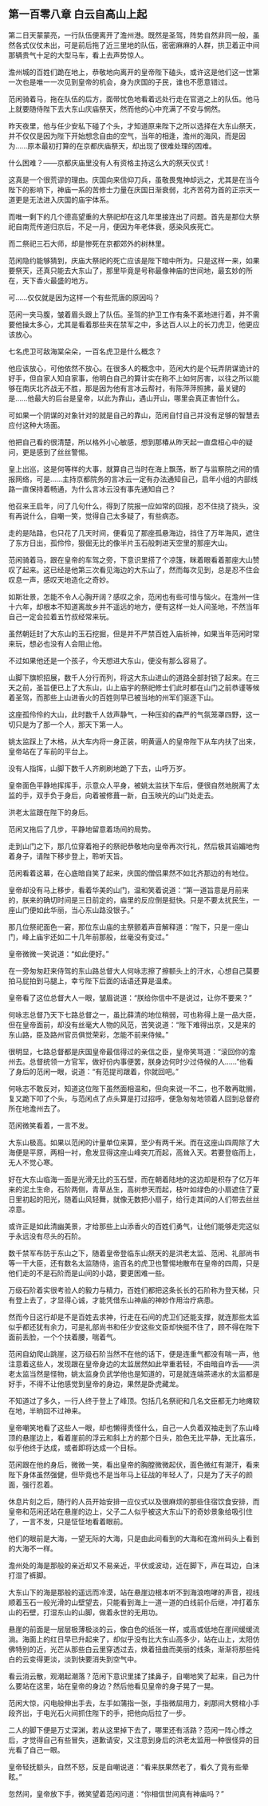 ## 第一百零八章 **白云自高山上起**

第二日天蒙蒙亮，一行队伍便离开了澹州港。既然是圣驾，阵势自然非同一般，虽然各式仪仗未出，可是前后拖了近三里地的队伍，密密麻麻的人群，拱卫着正中间那辆贵气十足的大型马车，看上去声势惊人。

澹州城的百姓们跪在地上，恭敬地向离开的皇帝陛下磕头，或许这是他们这一世第一次也是唯一一次见到皇帝的机会，身为庆国的子民，谁也不愿意错过。

范闲骑着马，拖在队伍的后方，面带忧色地看着远处行走在官道之上的队伍。他马上就要随侍陛下去大东山庆庙祭天，然而他的心中充满了不安与惘然。

昨天夜里，他与任少安私下碰了个头，才知道原来陛下之所以选择在大东山祭天，并不仅仅是因为陛下开始想念自由的空气，当年的相逢，澹州的海风，而是因为……原本最初打算的在京都庆庙祭天，却出现了很难处理的困难。

什么困难？——京都庆庙里没有人有资格主持这么大的祭天仪式！

这真是一个很荒谬的理由。庆国向来信仰刀兵，虽敬畏鬼神却远之，尤其是在当今陛下的影响下，神庙一系的苦修士力量在庆国日渐衰弱，北齐苦荷为首的正宗天一道更是无法进入庆国的庙宇体系。

而唯一剩下的几个德高望重的大祭祀却在这几年里接连出了问题。首先是那位大祭祀自南荒传道归京后，不足一月，便因为年老体衰，感染风疾死亡。

而二祭祀三石大师，却是惨死在京都郊外的树林里。

范闲隐约能够猜到，庆庙大祭祀的死亡应该是陛下暗中所为。只是这样一来，如果要祭天，还真只能去大东山了，那里毕竟是号称最像神庙的世间地，最玄妙的所在，天下香火最盛的地方。

可……仅仅就是因为这样一个有些荒唐的原因吗？

范闲一夹马腹，皱着眉头跟上了队伍。圣驾的护卫工作有条不紊地进行着，并不需要他操太多心，尤其是看着那些夹在禁军之中，多达百人以上的长刀虎卫，他更应该放心。

七名虎卫可敌海棠朵朵，一百名虎卫是什么概念？

他应该放心，可他依然不放心。在很多人的概念中，范闲大约是个玩弄阴谋诡计的好手，但自家人知自家事，他明白自己的算计实在称不上如何厉害，以往之所以能够在南庆北齐战无不胜，那是因为他有言冰云帮衬，有陈萍萍照拂，最关键的是……他最大的后台是皇帝，以此为靠山，遇山开山，哪里会真正害怕什么。

可如果一个阴谋的对象针对的就是自己的靠山，范闲自忖自己并没有足够的智慧去应付这种大场面。

他把自己看的很清楚，所以格外小心敏感，想到那椿从昨天起一直盘桓心中的疑问，更是感到了丝丝警惕。

皇上出巡，这是何等样的大事，就算自己当时在海上飘荡，断了与监察院之间的情报网络，可是……主持京都院务的言冰云一定有办法通知自己，启年小组的内部线路一直保持着畅通，为什么言冰云没有事先通知自己？

他召来王启年，问了几句什么，得到了院报一应如常的回报，忍不住挠了挠头，没有再说什么，自嘲一笑，觉得自己太多疑了，有些病态。

走的是陆路，也只花了几天时间，便看见了那座孤悬海边，挡住了万年海风，遮住了东方日出，孤伶伶，狠倔无比的像半片玉石般刺进天空里的那座大山。

范闲骑着马，跟在皇帝的车驾之旁，下意识里搭了个凉篷，眯着眼看着那座大山赞叹了起来。这已经是他第三次看见海边的大东山了，然而每次见到，总是忍不住会叹息一声，感叹天地造化之奇妙。

如斯壮景，怎能不令人心胸开阔？感叹之余，范闲也有些可惜与恼火。在澹州一住十六年，却根本不知道离故乡并不遥远的地方，便有这样一处人间圣地，不然当年自己一定会拉着五竹叔经常来玩。

虽然朝廷封了大东山的玉石挖掘，但是并不严禁百姓入庙祈神，如果当年范闲时常来玩，想必也没有人会阻止他。

不过如果他还是一个孩子，今天想进大东山，便没有那么容易了。

山脚下旗帜招展，数千人分行而列，将这大东山进山的道路全部封锁了起来。在三天之前，圣旨便已上了大东山，山上庙宇的祭祀修士们此时都在山门之前恭谨等候着圣驾，而那些上山进香火的百姓则早已被当地的州军们驱逐下山。

这座孤伶伶的大山，此时数千人敛声静气，一种压抑的森严的气氛笼罩四野，这一切只是为了那一个人，那天下第一人。

姚太监踩上了木格，从大车内将一身正装，明黄逼人的皇帝陛下从车内扶了出来，皇帝站在了车前的平台上。

没有人指挥，山脚下数千人齐刷刷地跪了下去，山呼万岁。

皇帝面色平静地挥挥手，示意众人平身，被姚太监扶下车后，便很自然地脱离了太监的手，双手负于身后，向着被修葺一新，白玉映光的山门处走去。

洪老太监跟在陛下的身后。

范闲又拖后了几步，平静地留意着场间的局势。

走到山门之下，那几位穿着袍子的祭祀恭敬地向皇帝再次行礼，然后极其谄媚地佝着身子，请陛下移步登上，聆听天旨。

范闲看着这幕，在心底暗自笑了起来，庆国的僧侣果然不如北齐那边的有地位。

皇帝却没有马上移步，看着华美的山门，温和笑着说道：“第一道旨意是月前来的，朕来的确切时间是三日前定的，庙里的反应倒是挺快。只是不要太扰民生，一座山门便如此华丽，当心东山路没银子。”

那几位祭祀面色一窘，那位东山庙的主祭颤着声音解释道：“陛下，只是一座山门，峰上庙宇还如二十几年前那般，丝毫没有变过。”

皇帝微微一笑说道：“如此便好。”

在一旁匆匆赶来侍驾的东山路总督大人何咏志擦了擦额头上的汗水，心想自己莫要拍马屁拍到马腿上，幸亏陛下后面的话语还算是温柔。

皇帝看了这位总督大人一眼，皱眉说道：“朕给你信中不是说过，让你不要来？”

何咏志总督乃天下七路总督之一，虽比薛清的地位稍弱，可也称得上是一品大臣，但在皇帝面前，却没有丝毫大人物的风范，苦笑说道：“陛下难得出京，又是来的东山路，臣及路州官员俱觉荣彩，怎能不前来侍候。”

很明显，七路总督都是庆国皇帝最信得过的亲信之臣，皇帝笑骂道：“滚回你的澹州去。总督统领一方官军，做好份内事便罢，朕身边何时少过侍候的人……”他看了身后的范闲一眼，说道：“有范提司跟着，你就回吧。”

何咏志不敢反对，知道这位陛下虽然面相温和，但向来说一不二，也不敢再耽搁，复又跪下叩了个头，与范闲点了点头算是打过招呼，便急匆匆地领着人回到总督府所在地澹州去了。

范闲微笑看着，一言不发。

大东山极高。如果以范闲的计量单位来算，至少有两千米。而在这座山四周除了大海便是平原，两相一衬，愈发显得这座山峰突兀而起，高耸入天。若要登临而上，无人不觉心寒。

好在大东山临海一面是光滑无比的玉石壁，而在朝着陆地的这边却是积存了亿万年来的泥土生命，石阶两侧，青草丛生，高树参天而起，枝叶如绿色的小扇遮住了夏日里初起的阳光，随着山风轻舞，就像无数把小扇子，给行走其间的人们带去丝丝凉意。

或许正是如此清幽美景，才给那些上山添香火的百姓们勇气，让他们能够走完这似乎永远没有尽头的石阶。

数千禁军布防于东山之下，随着皇帝登临东山祭天的是洪老太监、范闲、礼部尚书等一干大臣，还有数名太监随侍，逾百名的虎卫也警惕地散布在皇帝的四周，只是他们走的不是石阶而是山间的小路，要更困难一些。

万级石阶着实很考验人的毅力与精力，百姓们都把这条长长的石阶称为登天梯，只有登上去了，才显得心诚，才能凭借东山神庙的神妙作用治疗病患。

然而今日这行却是不是百姓去求神，行走在石间的虎卫们还能支撑，就连那些太监似乎都还犹有余力，可是礼部尚书和任少安这些文臣却快挺不住了，顾不得在陛下面前丢脸，一个个扶着腰，喘着气。

范闲自幼爬山跳崖，这万级石阶当然不在他的话下，便是连重气都没有喘一声，他注意着这些人，发现跟在皇帝身边的太监居然如此举重若轻，不由暗自咋舌——洪老太监当然是怪物，姚太监身负武学他也是知道的，可是就连端茶递水的太监都是好手，不得不让他感觉到皇帝的身边，果然是卧虎藏龙。

不知道过了多久，一行人终于登上了峰顶。包括几名祭祀和几名文臣都无力地瘫软在地，半晌回不过神来。

皇帝嘲笑地看了这些人一眼，却也懒得责怪什么，自己一人负着双袖走到了东山峰顶的悬崖边上，看着崖前的浮云和斜上方的那个日头，脸色无比平静，无比喜乐，似乎他终于达成，或者即将达成一个目标。

范闲跟在他的身后，微微一笑，看出皇帝的胸膛微微起伏，面色微红有潮汗，看来陛下身体虽然强健，但毕竟也不是当年马上征战的年轻人了，只是为了天子的颜面，强行忍着。

休息片刻之后，随行的人员开始安排一应仪式以及很麻烦的那些住宿饮食安排，而皇帝和范闲还站在悬崖的边上，父子二人似乎被这大东山下的奇妙景象给吸引住了，一言不发，只是怔怔地看着眼前。

他们的眼前是大海，一望无际的大海，只是由此间看到的大海和在澹州码头上看到的大海不一样。

澹州处的海是那般的亲近却又不易亲近，平伏或波动，近在脚下，声在耳边，白沫打湿了裤脚。

大东山下的海是那般的遥远而冷漠，站在悬崖边根本听不到海浪咆哮的声音，视线顺着玉石一般光滑的山壁望去，只能看到海上一道一道的白线前仆后继，冲打着东山的石壁，打湿东山的山脚，做着永世的无用功。

悬崖的前面是一层层极薄极淡的云，像白色的纸张一样，或高或低地在崖间缓缓流淌。海面上的红日早已升起来了，却似乎没有比大东山高多少，站在山上，太阳仿佛特别的近，光芒从那些白云里穿透过去，焕着扭曲而美丽的线条，渐渐将那些纯白的云变得更淡，淡到快要消失到空气中。

看云消云散，观潮起潮落？范闲下意识里揉了揉鼻子，自嘲地笑了起来，自己为什么要站在这里，站在皇帝的身边？然后他看见皇帝的身子晃了一晃。

范闲大惊，闪电般伸出手去，左手如蒲指一张，手指微屈用力，刹那间大劈棺小手段齐出，于电光石火间抓住陛下的手，把他向后拉了一步。

二人的脚下便是万丈深渊，若从这里掉下去了，哪里还有活路？范闲一阵心悸之后，才觉得自己有些冒失，道歉请安，又注意到身后的洪老太监用一种很怪异的目光看了自己一眼。

皇帝轻抚额头，自然不怒，反是自嘲说道：“看来朕果然老了，看久了竟有些晕眩。”

忽然间，皇帝放下手，微笑望着范闲问道：“你相信世间真有神庙吗？”

